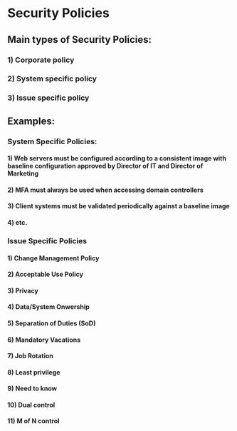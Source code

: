 # Security Policies

## Main types of Security Policies:

### 1) Corporate policy

### 2) System specific policy

### 3) Issue specific policy

## Examples:

### System Specific Policies:

#### 1)  Web servers must be configured according to a consistent image with baseline configuration approved by Director of IT and Director of Marketing

#### 2) MFA must always be used when accessing domain controllers

#### 3) Client systems must be validated periodically against a baseline image

#### 4) etc.

### Issue Specific Policies

#### 1) Change Management Policy

#### 2) Acceptable Use Policy

#### 3) Privacy

#### 4) Data/System Onwership

#### 5) Separation of Duties (SoD)

#### 6) Mandatory Vacations

#### 7) Job Rotation

#### 8) Least privilege

#### 9) Need to know

#### 10) Dual control

#### 11) M of N control
